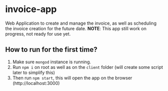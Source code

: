 # invoice-app

Web Application to create and manage the invoice, as well as scheduling the invoice creation for the future date. **NOTE**: This app still work on progress, not ready for use yet.

## How to run for the first time?

1. Make sure `mongod` instance is running.
1. Run `npm i` on root as well as on the `client` folder (will create some script later to simplify this)
1. Then run `npm start`, this will open the app on the browser (http://localhost:3000)
